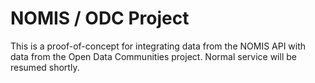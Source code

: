 # NOMIS / ODC Project

This is a proof-of-concept for integrating data from the NOMIS API with data from the Open Data Communities project. Normal service will be resumed shortly.